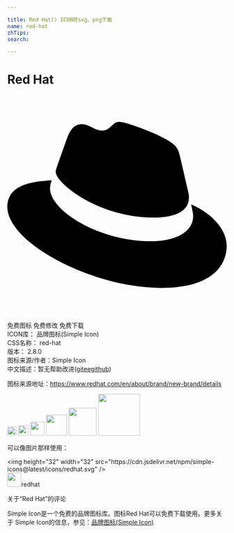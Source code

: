 ```yaml
---

title: Red Hat() ICON转svg、png下载
name: red-hat
zhTips: 
search: 

---
```


# Red Hat  <small style="font-size: 60%;font-weight: 100"></small>

<div id="svg" class="svg-wrap">
<svg role="img" viewBox="0 0 24 24" xmlns="http://www.w3.org/2000/svg"><title>Red Hat icon</title><path d="M16.009 13.386c1.577 0 3.86-.326 3.86-2.202a1.765 1.765 0 0 0-.04-.431l-.94-4.08c-.216-.898-.406-1.305-1.982-2.093-1.223-.625-3.888-1.658-4.676-1.658-.733 0-.947.946-1.822.946-.842 0-1.467-.706-2.255-.706-.757 0-1.25.515-1.63 1.576 0 0-1.06 2.99-1.197 3.424a.81.81 0 0 0-.028.245c0 1.162 4.577 4.974 10.71 4.974m4.101-1.435c.218 1.032.218 1.14.218 1.277 0 1.765-1.984 2.745-4.593 2.745-5.895.004-11.06-3.451-11.06-5.734a2.326 2.326 0 0 1 .19-.925C2.746 9.415 0 9.794 0 12.217c0 3.969 9.405 8.861 16.851 8.861 5.71 0 7.149-2.582 7.149-4.62 0-1.605-1.387-3.425-3.887-4.512"/></svg>
</div>
<detail full-name='red-hat'></detail>

<div class="detail-page">
<p>
<span><span class="badge-success badge">免费图标</span> <span class="badge-success badge">免费修改</span>  <span class="badge-success badge">免费下载</span> </span>
<br/>
<span>
ICON库：
<span class="badge-secondary badge">品牌图标(Simple Icon)</span> 
</span>
<br/>
<span>
CSS名称：
<span class="badge-secondary badge">red-hat</span> 
</span>

<br/>
<span>
版本：
<span class="badge-secondary badge">2.8.0</span> 
</span>
<br/>
<span>图标来源/作者：<span class="badge-light badge">Simple Icon</span></span> 
<br/>
<span class="zh-detail">中文描述：暂无<span class="help-link"><span>帮助改进</span>(<a href="https://gitee.com/liuwave/icon-helper/edit/master/json/brands/red-hat.json" target="_blank" rel="noopener noreferrer">gitee</a><a href="https://github.com/liuwave/icon-helper/edit/master/json/brands/red-hat.json" target="_blank" rel="noopener noreferrer">github</a></span>)</span><br/>
</p>
</div><div class="description description alert alert-light"><p>图标来源地址：<a href="https://www.redhat.com/en/about/brand/new-brand/details" target="_blank" rel="noopener noreferrer">https://www.redhat.com/en/about/brand/new-brand/details</a></p></div>
<div class="alert alert-dark">
<img height="21" width="21" src="https://cdn.jsdelivr.net/npm/simple-icons@latest/icons/redhat.svg" />
<img height="24" width="24" src="https://cdn.jsdelivr.net/npm/simple-icons@latest/icons/redhat.svg" />
<img height="32" width="32" src="https://cdn.jsdelivr.net/npm/simple-icons@latest/icons/redhat.svg" />
<img height="48" width="48" src="https://cdn.jsdelivr.net/npm/simple-icons@latest/icons/redhat.svg" />
<img height="64" width="64" src="https://cdn.jsdelivr.net/npm/simple-icons@latest/icons/redhat.svg" />
<img height="96" width="96" src="https://cdn.jsdelivr.net/npm/simple-icons@latest/icons/redhat.svg" />

</div>
<div>
  <p>可以像图片那样使用：    
  </p>
  <div class="alert alert-primary" style="font-size: 14px">
    &lt;img height="32" width="32" src="https://cdn.jsdelivr.net/npm/simple-icons@latest/icons/redhat.svg" /&gt;
    <copy-btn content='<img height="32" width="32" src="https://cdn.jsdelivr.net/npm/simple-icons@latest/icons/redhat.svg" />'></copy-btn>
  </div>
  <div class="alert alert-secondary">
    <img height="32" width="32" src="https://cdn.jsdelivr.net/npm/simple-icons@latest/icons/redhat.svg" />redhat
    <copy-btn content="redhat" btn-title="复制图标名称"></copy-btn>
  </div>
</div>

<Vssue title="关于“Red Hat”的评论" >关于“Red Hat”的评论</Vssue>


<div><p>Simple Icon是一个免费的品牌图标库。图标Red Hat可以免费下载使用。更多关于  Simple Icon的信息，参见：<a target="_blank" href="https://iconhelper.cn/brands.html">品牌图标(Simple Icon)</a>
</p></div>
